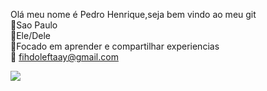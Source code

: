 Olá meu nome é Pedro Henrique,seja bem vindo ao meu git <br>
🏡Sao Paulo <br>
🙂Ele/Dele <br>
🎯Focado em aprender e compartilhar experiencias<br>
📧 fihdoleftaay@gmail.com



<!DOCTYPE html>
<html lang="en">

<head>
    <meta charset="UTF-8">
    <meta http-equiv="X-UA-Compatible" content="IE=edge">
    <meta name="viewport" content="width=device-width, initial-scale=1.0">
</head>

<body>
    <a href='mailto=fihdoleftaay@gmail.com?'>
    <a href="Linkedin"></a>
    <img id="Linkedin" src="https://img.shields.io/badge/LinkedIn-0077B5?style=for-the-badge&logo=linkedin&logoColor=white"> <a
        href="https://www.linkedin.com/in/pedro-henrique-silva-de-morais-3091a619b/"></a> </body>


</html>
